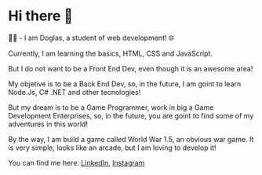 # Hi there 👋

👨‍🎓 - I am Doglas, a student of web development! 🌐

Currently, I am learning the basics, HTML, CSS and JavaScript.

But I do not want to be a Front End Dev, even though it is an awesome area!

My objetive is to be a Back End Dev, so, in the future, I am goint to learn Node.Js, C# .NET and other tecnologies!

But my dream is to be a Game Programmer, work in big a Game Development Enterprises, so, in the future, you are goint to
find some of my adventures in this world! 

By the way, I am build a game called World War 1.5, an obvious war game. It is very simple, looks like an arcade,
but I am loving to develop it!

You can find me here: <a href="https://www.linkedin.com/in/doglas-rocha/">LinkedIn</a>, <a href="https://www.instagram.com/in_dev_/">Instagram</a>
<!--
**DoglasRocha/DoglasRocha** is a ✨ _special_ ✨ repository because its `README.md` (this file) appears on your GitHub profile.

Here are some ideas to get you started:

- 🔭 I’m currently working on ...
- 🌱 I’m currently learning ...
- 👯 I’m looking to collaborate on ...
- 🤔 I’m looking for help with ...
- 💬 Ask me about ...
- 📫 How to reach me: ...
- 😄 Pronouns: ...
- ⚡ Fun fact: ...
-->
